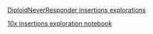 [DiploidNeverResponder insertions explorations](DiploidViruses.md)

[10x insertions exploration notebook](10x_novel_insertions.ipynb)
